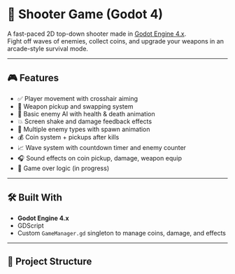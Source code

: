 # 🔫 Shooter Game (Godot 4)

A fast-paced 2D top-down shooter made in [Godot Engine 4.x](https://godotengine.org/).  
Fight off waves of enemies, collect coins, and upgrade your weapons in an arcade-style survival mode.

---

## 🎮 Features

- ✅ Player movement with crosshair aiming
- 🔫 Weapon pickup and swapping system
- 🧠 Basic enemy AI with health & death animation
- 💥 Screen shake and damage feedback effects
- 🧟 Multiple enemy types with spawn animation
- 💰 Coin system + pickups after kills
- 📈 Wave system with countdown timer and enemy counter
- 🎧 Sound effects on coin pickup, damage, weapon equip
- 🛑 Game over logic (in progress)

---

## 🛠️ Built With

- **Godot Engine 4.x**
- GDScript
- Custom `GameManager.gd` singleton to manage coins, damage, and effects

---

## 📂 Project Structure


